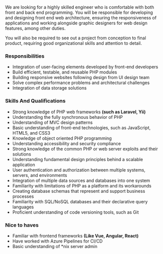
We are looking for a highly skilled engineer who is comfortable with both front and back end programming. You will be responsible for developing and designing front end web architecture, ensuring the responsiveness of applications and working alongside graphic designers for web design features, among other duties.

You will also be required to see out a project from conception to final product, requiring good organizational skills and attention to detail.

### Responsibilities

-   Integration of user-facing elements developed by front-end developers
-   Build efficient, testable, and reusable PHP modules
-  Building responsive websites following design from UI design team
-   Solve complex performance problems and architectural challenges
-   Integration of data storage solutions  

### Skills And Qualifications

-   Strong knowledge of PHP web frameworks  **(such as Laravel, Yii)**
-   Understanding the fully synchronous behavior of PHP
-   Understanding of MVC design patterns
-   Basic understanding of front-end technologies, such as JavaScript, HTML5, and CSS3
-   Knowledge of object oriented PHP programming
-   Understanding accessibility and security compliance 
-   Strong knowledge of the common PHP or web server exploits and their solutions
-   Understanding fundamental design principles behind a scalable application
-   User authentication and authorization between multiple systems, servers, and environments
-   Integration of multiple data sources and databases into one system
-   Familiarity with limitations of PHP as a platform and its workarounds
-   Creating database schemas that represent and support business processes
-   Familiarity with SQL/NoSQL databases and their declarative query languages
-   Proficient understanding of code versioning tools, such as Git


### Nice to haves
- Familiar with frontend frameworks **(Like Vue, Angular, React)**
- Have worked with Azure Pipelines for CI/CD
- Basic understanding of *nix server admin